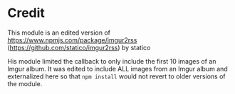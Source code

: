 # Credit

This module is an edited version of https://www.npmjs.com/package/imgur2rss (https://github.com/statico/imgur2rss) by statico

His module limited the callback to only include the first 10 images of an Imgur album. It was edited to include ALL images from an Imgur album and externalized here so that `npm install` would not revert to older versions of the module.
